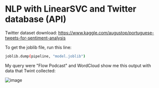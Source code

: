 # NLP with LinearSVC and Twitter database (API)

Twitter dataset download:
https://www.kaggle.com/augustop/portuguese-tweets-for-sentiment-analysis

To get the joblib file, run this line:
```bash
joblib.dump(pipeline, "model.joblib")
```

My query were "Flow Podcast" and WordCloud show me this output with data that Twint collected:

![image](https://user-images.githubusercontent.com/49773254/145989321-f4a75fe1-690f-4a3c-8381-7693677af357.png)
